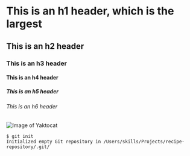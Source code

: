 # This is an h1 header, which is the largest
## This is an h2 header
### This is an h3 header
#### This is an h4 header
##### This is an h5 header
###### This is an h6 header

![Image of Yaktocat](https://octodex.github.com/images/yaktocat.png)

```
$ git init
Initialized empty Git repository in /Users/skills/Projects/recipe-repository/.git/
```
